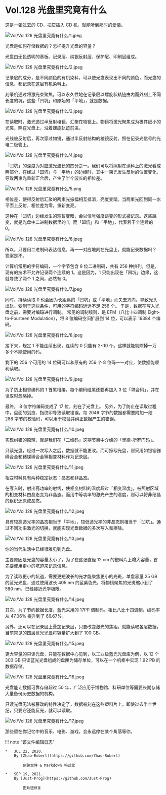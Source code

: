 # Vol.128 光盘里究竟有什么

这是一张过去的 CD，把它插入 CD 机，就能听到那时的爱情。

![Vol/Vol.128 光盘里究竟有什么/1.jpeg](https://cdn.jsdelivr.net/gh/just-prog/static/image/Vol/Vol.128%20光盘里究竟有什么/1.jpeg)

光盘是如何存储数据的？怎样提升光盘的容量？

光盘由无色透明的基板、记录层、纯银反射层、保护层、印刷层组成。

![Vol/Vol.128 光盘里究竟有什么/2.jpeg](https://cdn.jsdelivr.net/gh/just-prog/static/image/Vol/Vol.128%20光盘里究竟有什么/2.jpeg)

记录层的成分，是不同颜色的有机染料，可以使光盘表现出不同的颜色，而光盘的信息，都记录在这层有机染料上。

刻录机通过将激光束聚焦，可以永久性地在记录层以螺旋状轨迹由内而外刻上不同长度的坑，这些「凹坑」和原始的「平地」，就是数据。

![Vol/Vol.128 光盘里究竟有什么/3.jpeg](https://cdn.jsdelivr.net/gh/just-prog/static/image/Vol/Vol.128%20光盘里究竟有什么/3.jpeg)

在读取时，激光透过半反射棱镜，汇聚在物镜上。物镜将激光聚焦成为极其细小的光斑，照在光盘上，沿着螺旋轨迹前进。

光线被反射后，再次穿过物镜，通过半反射结构的棱镜反射，照在记录光信号的光电二极管上。

![Vol/Vol.128 光盘里究竟有什么/4.jpeg](https://cdn.jsdelivr.net/gh/just-prog/static/image/Vol/Vol.128%20光盘里究竟有什么/4.jpeg)

「凹坑」的深度为对应激光波长的四分之一。我们可以将照射在涂料上的激光看成两部分，在经过「凹坑」与「平地」的边缘时，其中一束光发生反射的位置变化，导致两束光重新汇合后，产生了半个波长的相位差。

![Vol/Vol.128 光盘里究竟有什么/5.png](https://cdn.jsdelivr.net/gh/just-prog/static/image/Vol/Vol.128%20光盘里究竟有什么/5.png)

相位差，使得反射后汇聚的两束光振幅相互抵消，亮度变暗。当两束光回到同一水平面上反射，相位差为零，重新变亮。

这种在「凹坑」边缘发生的短暂变暗，会以信号强度跳变的形式被记录。这些跳变，就是光盘中二进制数据里的 1，而「凹坑」和「平地」，代表若干个连续的 0。

![Vol/Vol.128 光盘里究竟有什么/6.jpeg](https://cdn.jsdelivr.net/gh/just-prog/static/image/Vol/Vol.128%20光盘里究竟有什么/6.jpeg)

所以，只要用二进制码表达信息，再一一对应地刻在光盘上，就能记录数据吗？ 答案是不。

计算机常用的字符编码，一个字节包含 8 位二进制码，共有 256 种排列。但是，现有的技术不允许记录两个连续的 1。这是因为，1 只能出现在「凹坑」边缘，这就导致了两个 1 之间，必然有 0。

![Vol/Vol.128 光盘里究竟有什么/7.jpeg](https://cdn.jsdelivr.net/gh/just-prog/static/image/Vol/Vol.128%20光盘里究竟有什么/7.jpeg)

同时，持续读取 0 也会因为长距离的「凹坑」或「平地」而失去方向，导致光头出轨。受制于这些条件，可用的字符编码远远不足 256 个。 于是，数据在写入光盘之前，需要对编码进行调制。 常见的调制规则，是 EFM（八比十四调制 Eight-to-Fourteen Modulation），将 8 位编码空间扩展到 14 位，可以表示 16384 个编码。

![Vol/Vol.128 光盘里究竟有什么/8.jpeg](https://cdn.jsdelivr.net/gh/just-prog/static/image/Vol/Vol.128%20光盘里究竟有什么/8.jpeg)

接下来，规定 1 不能连续出现，连续的 0 只能有 2\~10 个。这样就能剔除掉一万多个不能使用的码。

剩下的 256 个可用的 14 位码可以和原有的 256 个 8 位码一一对应，使数据能顺利读取。

![Vol/Vol.128 光盘里究竟有什么/9.jpeg](https://cdn.jsdelivr.net/gh/just-prog/static/image/Vol/Vol.128%20光盘里究竟有什么/9.jpeg)

为了防止相邻编码的 1 首尾相接，每个编码结尾还要再加入 3 位「耦合码」，并在读取时忽略掉。

最终， 8 位字符编码变成了 17 位，刻在了光盘上。 另外，为了防止在读取过程中，盘面的划痕、指纹印导致读取错误。每 2048 字节的数据都需要附加一段 288 字节的校验码，可以用于校验并纠正数据产生的错误。

![Vol/Vol.128 光盘里究竟有什么/10.jpeg](https://cdn.jsdelivr.net/gh/just-prog/static/image/Vol/Vol.128%20光盘里究竟有什么/10.jpeg)

实现纠错的原理，就是我们在「二维码」这期节目中介绍的「里德-所罗门码」。

只读光盘，经过一次写入之后，数据就不能更改。而可擦写光盘，则采用如银铟锑碲合金和锗锑碲合金等相变材料作为记录层。

![Vol/Vol.128 光盘里究竟有什么/11.jpeg](https://cdn.jsdelivr.net/gh/just-prog/static/image/Vol/Vol.128%20光盘里究竟有什么/11.jpeg)

相变材料具有两种稳定状态：晶态和非晶态。

在写入时，射出高功率的射线，使相变材料的温度超过「相变温度」，被照射区域的相变材料由晶态变为非晶态。而用中等功率的激光产生的温度，则可以将非结晶的组织还原成晶态。

![Vol/Vol.128 光盘里究竟有什么/12.jpeg](https://cdn.jsdelivr.net/gh/just-prog/static/image/Vol/Vol.128%20光盘里究竟有什么/12.jpeg)

具有较高透光率的晶态相当于「平地」，较低透光率的非晶态则相当于「凹坑」。通过不同功率激光的切换，就能实现光盘数据的多次写入和擦除。

![Vol/Vol.128 光盘里究竟有什么/13.jpeg](https://cdn.jsdelivr.net/gh/just-prog/static/image/Vol/Vol.128%20光盘里究竟有什么/13.jpeg)

你的当代生活中已经很难见到光盘。

主要原因是光盘的容量太小了，为了在这张直径 12 cm 的塑料片上增大容量，首先要使用更小的坑道来记录信息。

为了读取更小的坑道，需要更短波长的光才能聚焦更小的光斑，单盘容量 25 GB 的蓝光光盘，通过使用波长 405 nm 的蓝紫色光，将物镜聚焦的光斑缩小到了 580 nm，已经接近光学极限。

![Vol/Vol.128 光盘里究竟有什么/14.jpeg](https://cdn.jsdelivr.net/gh/just-prog/static/image/Vol/Vol.128%20光盘里究竟有什么/14.jpeg)

其次，为了节约数据长度，蓝光采用的 17PP 调制码。相比八比十四调制，编码率从 47.06% 提升到了 66.67%。

另外，还可以在记录层上叠加记录层，只要改变激光的焦距，就能读取各层数据，目前常见的四层蓝光光盘将容量扩大到了 100 GB。

![Vol/Vol.128 光盘里究竟有什么/15.jpeg](https://cdn.jsdelivr.net/gh/just-prog/static/image/Vol/Vol.128%20光盘里究竟有什么/15.jpeg)

更大容量的只读光盘，只能在数据中心见到，以工业级蓝光光盘库为例，以 12 个 300 GB 只读蓝光光盘组成的盘匣为储存单位，可以在一个机柜中实现 1.92 PB 的数据存储。

![Vol/Vol.128 光盘里究竟有什么/16.jpeg](https://cdn.jsdelivr.net/gh/just-prog/static/image/Vol/Vol.128%20光盘里究竟有什么/16.jpeg)

光盘能让数据可靠存储超过 50 年，广泛应用于博物馆、科研单位等需要长期存储大量备份历史数据的机构。

只读光盘无法被篡改的特性决定了，数据被刻在这些塑料片上，即使过去半个世纪，只要它还能反光，就可以读取。

![Vol/Vol.128 光盘里究竟有什么/17.jpeg](https://cdn.jsdelivr.net/gh/just-prog/static/image/Vol/Vol.128%20光盘里究竟有什么/17.jpeg)

那些留在你记忆中的音乐、电影、游戏，会永远停在某个角落等你。

!!! note "该文件编辑日志"

	*	JUL 22, 2020.
		By [Zhao-Robert](https://github.com/Zhao-Robert)
	
			创建文件 & Markdown 格式化

	*	SEP 19, 2021.
		By [Just-Prog](https://github.com/Just-Prog)

			图片链修复
